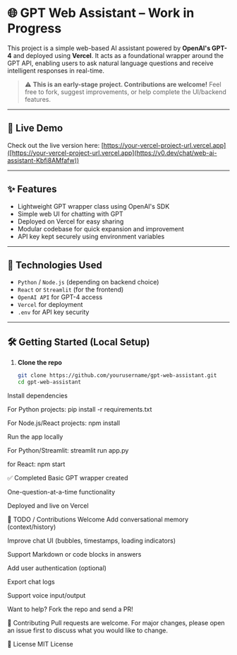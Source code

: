 # 🌐 GPT Web Assistant – Work in Progress

This project is a simple web-based AI assistant powered by **OpenAI's GPT-4** and deployed using **Vercel**. It acts as a foundational wrapper around the GPT API, enabling users to ask natural language questions and receive intelligent responses in real-time.

> ⚠️ **This is an early-stage project. Contributions are welcome!** Feel free to fork, suggest improvements, or help complete the UI/backend features.

---

## 🚀 Live Demo

Check out the live version here: [https://your-vercel-project-url.vercel.app]([https://your-vercel-project-url.vercel.app](https://v0.dev/chat/web-ai-assistant-Kbfi8AMfafw))

---

## ✨ Features

- Lightweight GPT wrapper class using OpenAI's SDK
- Simple web UI for chatting with GPT
- Deployed on Vercel for easy sharing
- Modular codebase for quick expansion and improvement
- API key kept securely using environment variables

---

## 🧠 Technologies Used

- `Python` / `Node.js` (depending on backend choice)
- `React` or `Streamlit` (for the frontend)
- `OpenAI API` for GPT-4 access
- `Vercel` for deployment
- `.env` for API key security

---

## 🛠️ Getting Started (Local Setup)

1. **Clone the repo**  
   ```bash
   git clone https://github.com/yourusername/gpt-web-assistant.git
   cd gpt-web-assistant
Install dependencies

For Python projects:
pip install -r requirements.txt

For Node.js/React projects:
npm install

Run the app locally

For Python/Streamlit: streamlit run app.py

for React: npm start


✅ Completed
Basic GPT wrapper created

One-question-at-a-time functionality

Deployed and live on Vercel

🚧 TODO / Contributions Welcome
Add conversational memory (context/history)

Improve chat UI (bubbles, timestamps, loading indicators)

Support Markdown or code blocks in answers

Add user authentication (optional)

Export chat logs

Support voice input/output

Want to help? Fork the repo and send a PR!

🤝 Contributing
Pull requests are welcome. For major changes, please open an issue first to discuss what you would like to change.

📄 License
MIT License
